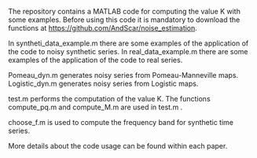 The repository contains a MATLAB code for computing the value K with some examples.
Before using this code it is mandatory to download the functions at https://github.com/AndScar/noise_estimation.

In syntheti_data_example.m there are some examples of the application of the code to noisy synthetic series.
In real_data_example.m there are some examples of the application of the code to real series.

Pomeau_dyn.m generates noisy series from Pomeau-Manneville maps.
Logistic_dyn.m generates noisy series from Logistic maps.

test.m performs the computation of the value K. 
The functions compute_pq.m and compute_M.m are used in test.m .

choose_f.m is used to compute the frequency band for synthetic time series.

More details about the code usage can be found within each paper.

